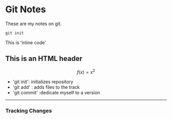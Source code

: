 # Git Notes

These are my notes on git.

```
git init
```
This is 'inline code'


<h2>This is an HTML header</h2>


$$f(x) = x^2$$
* 'git init': initializes repository
* 'git add' : adds files to the track
* 'git commit' :dedicate myself to a version

---

### Tracking Changes